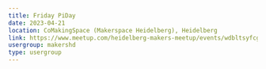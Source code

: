 ```yaml
---
title: Friday PiDay
date: 2023-04-21
location: CoMakingSpace (Makerspace Heidelberg), Heidelberg
link: https://www.meetup.com/heidelberg-makers-meetup/events/wdbltsyfcgbcc/
usergroup: makershd
type: usergroup
---
```

